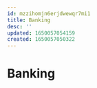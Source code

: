 ```yaml
---
id: mzzihomjn6erjdwewqr7mi1
title: Banking
desc: ''
updated: 1650057054159
created: 1650057050322
---
```

# Banking
